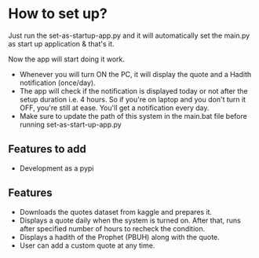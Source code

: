# How to set up?
Just run the set-as-startup-app.py and it will automatically set the main.py as start up application & that's it.

Now the app will start doing it work.
- Whenever you will turn ON the PC, it will display the quote and a Hadith notification (once/day).
- The app will check if the notification is displayed today or not after the setup duration i.e. 4 hours. So if you're on laptop and you don't turn it OFF, you're still at ease. You'll get a notification every day.
- Make sure to update the path of this system in the main.bat file before running set-as-start-up-app.py

## Features to add
- Development as a pypi


## Features
- Downloads the quotes dataset from kaggle and prepares it.
- Displays a quote daily when the system is turned on. After that, runs after specified number of hours to recheck the condition.
- Displays a hadith of the Prophet (PBUH) along with the quote.
- User can add a custom quote at any time.
